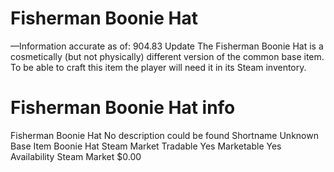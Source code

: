 # Fisherman Boonie Hat

—Information accurate as of: 904.83 Update
The Fisherman Boonie Hat is a cosmetically (but not physically) different version of the common base item. To be able to craft this item the player will need it in its Steam inventory.
# Fisherman Boonie Hat info

Fisherman Boonie Hat
No description could be found
Shortname
Unknown
Base Item
Boonie Hat
Steam Market
Tradable
Yes
Marketable
Yes
Availability
Steam Market
$0.00
